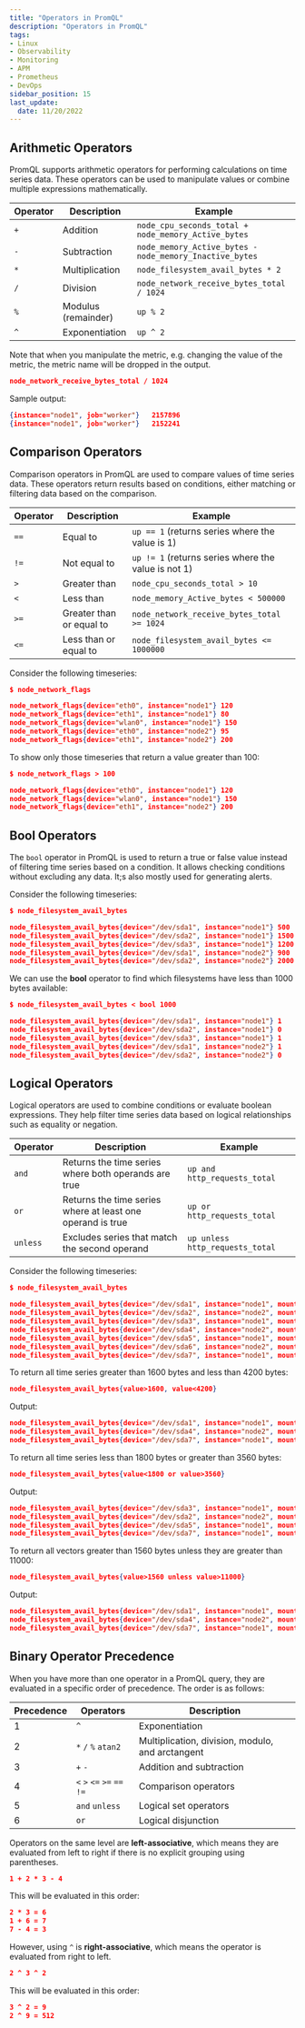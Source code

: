 ```yaml
---
title: "Operators in PromQL"
description: "Operators in PromQL"
tags: 
- Linux
- Observability
- Monitoring 
- APM
- Prometheus
- DevOps
sidebar_position: 15
last_update:
  date: 11/20/2022
---
```




## Arithmetic Operators 

PromQL supports arithmetic operators for performing calculations on time series data. These operators can be used to manipulate values or combine multiple expressions mathematically.

| **Operator** | **Description**       | **Example**                               |
|--------------|-----------------------|-------------------------------------------|
| `+`          | Addition              | `node_cpu_seconds_total + node_memory_Active_bytes` |
| `-`          | Subtraction           | `node_memory_Active_bytes - node_memory_Inactive_bytes` |
| `*`          | Multiplication        | `node_filesystem_avail_bytes * 2`         |
| `/`          | Division              | `node_network_receive_bytes_total / 1024` |
| `%`          | Modulus (remainder)   | `up % 2`                                  |
| `^`          | Exponentiation        | `up ^ 2`                                  |

Note that when you manipulate the metric, e.g. changing the value of the metric, the metric name will be dropped in the output. 

```json
node_network_receive_bytes_total / 1024
```

Sample output:

```json
{instance="node1", job="worker"}   2157896
{instance="node1", job="worker"}   2152241
```

## Comparison Operators 

Comparison operators in PromQL are used to compare values of time series data. These operators return results based on conditions, either matching or filtering data based on the comparison.

| **Operator** | **Description**                | **Example**                                           |
|--------------|--------------------------------|-------------------------------------------------------|
| `==`         | Equal to                      | `up == 1` (returns series where the value is 1)       |
| `!=`         | Not equal to                  | `up != 1` (returns series where the value is not 1)   |
| `>`          | Greater than                  | `node_cpu_seconds_total > 10`                        |
| `<`          | Less than                     | `node_memory_Active_bytes < 500000`                  |
| `>=`         | Greater than or equal to      | `node_network_receive_bytes_total >= 1024`           |
| `<=`         | Less than or equal to         | `node_filesystem_avail_bytes <= 1000000`             |


Consider the following timeseries:

```json
$ node_network_flags

node_network_flags{device="eth0", instance="node1"} 120  
node_network_flags{device="eth1", instance="node1"} 80  
node_network_flags{device="wlan0", instance="node1"} 150  
node_network_flags{device="eth0", instance="node2"} 95  
node_network_flags{device="eth1", instance="node2"} 200  
```

To show only those timeseries that return a value greater than 100:

```json
$ node_network_flags > 100

node_network_flags{device="eth0", instance="node1"} 120  
node_network_flags{device="wlan0", instance="node1"} 150  
node_network_flags{device="eth1", instance="node2"} 200  
```


## Bool Operators

The `bool` operator in PromQL is used to return a true or false value instead of filtering time series based on a condition. It allows checking conditions without excluding any data. It;s also mostly used for generating alerts.

Consider the following timeseries:  

```json
$ node_filesystem_avail_bytes

node_filesystem_avail_bytes{device="/dev/sda1", instance="node1"} 500  
node_filesystem_avail_bytes{device="/dev/sda2", instance="node1"} 1500  
node_filesystem_avail_bytes{device="/dev/sda3", instance="node1"} 1200  
node_filesystem_avail_bytes{device="/dev/sda1", instance="node2"} 900  
node_filesystem_avail_bytes{device="/dev/sda2", instance="node2"} 2000  
```  

We can use the **bool** operator to find which filesystems have less than 1000 bytes available:  

```json
$ node_filesystem_avail_bytes < bool 1000

node_filesystem_avail_bytes{device="/dev/sda1", instance="node1"} 1  
node_filesystem_avail_bytes{device="/dev/sda2", instance="node1"} 0  
node_filesystem_avail_bytes{device="/dev/sda3", instance="node1"} 1  
node_filesystem_avail_bytes{device="/dev/sda1", instance="node2"} 1  
node_filesystem_avail_bytes{device="/dev/sda2", instance="node2"} 0  
```

## Logical Operators 

Logical operators are used to combine conditions or evaluate boolean expressions. They help filter time series data based on logical relationships such as equality or negation.

| Operator | Description                        | Example                                |
|----------|------------------------------------|----------------------------------------|
| `and`    | Returns the time series where both operands are true | `up and http_requests_total`           |
| `or`     | Returns the time series where at least one operand is true | `up or http_requests_total`            |
| `unless` | Excludes series that match the second operand | `up unless http_requests_total`        |

Consider the following timeseries:

```json
$ node_filesystem_avail_bytes

node_filesystem_avail_bytes{device="/dev/sda1", instance="node1", mountpoint="/"} 3200
node_filesystem_avail_bytes{device="/dev/sda2", instance="node2", mountpoint="/home"} 5400
node_filesystem_avail_bytes{device="/dev/sda3", instance="node1", mountpoint="/var"} 1250
node_filesystem_avail_bytes{device="/dev/sda4", instance="node2", mountpoint="/tmp"} 2500
node_filesystem_avail_bytes{device="/dev/sda5", instance="node1", mountpoint="/usr"} 4200
node_filesystem_avail_bytes{device="/dev/sda6", instance="node2", mountpoint="/mnt"} 600
node_filesystem_avail_bytes{device="/dev/sda7", instance="node1", mountpoint="/opt"} 3900
```

To return all time series greater than 1600 bytes and less than 4200 bytes:

```json
node_filesystem_avail_bytes{value>1600, value<4200}
```

Output:

```json
node_filesystem_avail_bytes{device="/dev/sda1", instance="node1", mountpoint="/"} 3200
node_filesystem_avail_bytes{device="/dev/sda4", instance="node2", mountpoint="/tmp"} 2500
node_filesystem_avail_bytes{device="/dev/sda7", instance="node1", mountpoint="/opt"} 3900
```

To return all time series less than 1800 bytes or greater than 3560 bytes:

```json
node_filesystem_avail_bytes{value<1800 or value>3560}
```

Output:

```json
node_filesystem_avail_bytes{device="/dev/sda3", instance="node1", mountpoint="/var"} 1250
node_filesystem_avail_bytes{device="/dev/sda2", instance="node2", mountpoint="/home"} 5400
node_filesystem_avail_bytes{device="/dev/sda5", instance="node1", mountpoint="/usr"} 4200
node_filesystem_avail_bytes{device="/dev/sda7", instance="node1", mountpoint="/opt"} 3900
```

To return all vectors greater than 1560 bytes unless they are greater than 11000:

```json
node_filesystem_avail_bytes{value>1560 unless value>11000}
```

Output:

```json
node_filesystem_avail_bytes{device="/dev/sda1", instance="node1", mountpoint="/"} 3200
node_filesystem_avail_bytes{device="/dev/sda4", instance="node2", mountpoint="/tmp"} 2500
node_filesystem_avail_bytes{device="/dev/sda7", instance="node1", mountpoint="/opt"} 3900
```


## Binary Operator Precedence

When you have more than one operator in a PromQL query, they are evaluated in a specific order of precedence. The order is as follows:

| **Precedence** | **Operators**                  | **Description**              |  
|-----------------|--------------------------------|------------------------------|  
| 1               | `^`                            | Exponentiation               |  
| 2               | `*` `/` `%` `atan2`            | Multiplication, division, modulo, and arctangent |  
| 3               | `+` `-`                        | Addition and subtraction     |  
| 4               | `<` `>` `<=` `>=` `==` `!=`    | Comparison operators         |  
| 5               | `and` `unless`                | Logical set operators        |  
| 6               | `or`                          | Logical disjunction          |  


Operators on the same level are **left-associative**, which means they are evaluated from left to right if there is no explicit grouping using parentheses.

```json
1 + 2 * 3 - 4
```

This will be evaluated in this order:

```json
2 * 3 = 6 
1 + 6 = 7 
7 - 4 = 3 
```

However, using `^` is **right-associative**, which means the operator is evaluated from right to left.

```json
2 ^ 3 ^ 2
```

This will be evaluated in this order:

```json
3 ^ 2 = 9
2 ^ 9 = 512
```

